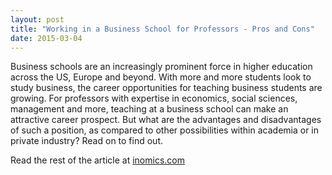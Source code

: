 ```yaml
---
layout: post
title: "Working in a Business School for Professors - Pros and Cons"
date: 2015-03-04
---
```

Business schools are an increasingly prominent force in higher education across the US, Europe and beyond. With more and more students look to study business, the career opportunities for teaching business students are growing. For professors with expertise in economics, social sciences, management and more, teaching at a business school can make an attractive career prospect. But what are the advantages and disadvantages of such a position, as compared to other possibilities within academia or in private industry? Read on to find out.

Read the rest of the article at [inomics.com](https://inomics.com/working-business-school-professors-pros-cons)
